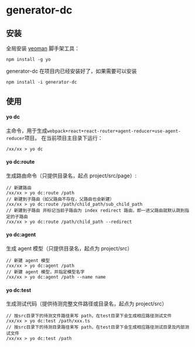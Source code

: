 # generator-dc

## 安装

全局安装 [yeoman](https://yeoman.io) 脚手架工具：

```
npm install -g yo
```

generator-dc 在项目内已经安装好了，如果需要可以安装

```
npm install -i generator-dc
```

## 使用

#### yo dc

主命令，用于生成`webpack+react+react-router+agent-reducer+use-agent-reducer`项目。
在当前项目主目录下运行：

```
/xx/xx > yo dc
```

#### yo dc:route

生成路由命令（只提供目录名，起点 project/src/page）:

```
// 新建路由
/xx/xx > yo dc:route /path
// 新建到子路由（如父路由不存在，父路由也会新建）
/xx/xx > yo dc:route /path/child_path/sub_child_path
// 新建到子路由 并标记当前子路由为 index redirect 路由，即一进父路由就默认跳到指定的子路由
/xx/xx > yo dc:route /path/child_path --redirect
```

#### yo dc:agent

生成 agent 模型（只提供目录名，起点为 project/src）

```
// 新建 agent 模型
/xx/xx > yo dc:agent /path
// 新建 agent 模型，并指定模型名字
/xx/xx > yo dc:agent /path --name name
```

#### yo dc:test

生成测试代码（提供待测完整文件路径或目录名，起点为 project/src）

```
// 按src目录下的待测文件路径来写 path，在test目录下会生成相应路径测试文件
/xx/xx > yo dc:test /path/xxx.ts
// 按src目录下的待测目录路径来写 path，在test目录下会生成相应路径测试目录及内部测试文件
/xx/xx > yo dc:test /path
```
